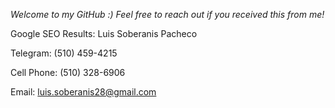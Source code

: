 _Welcome to my GitHub :) Feel free to reach out if you received this from me!_

Google SEO Results: Luis Soberanis Pacheco

Telegram: (510) 459-4215

Cell Phone: (510) 328-6906

Email: luis.soberanis28@gmail.com
